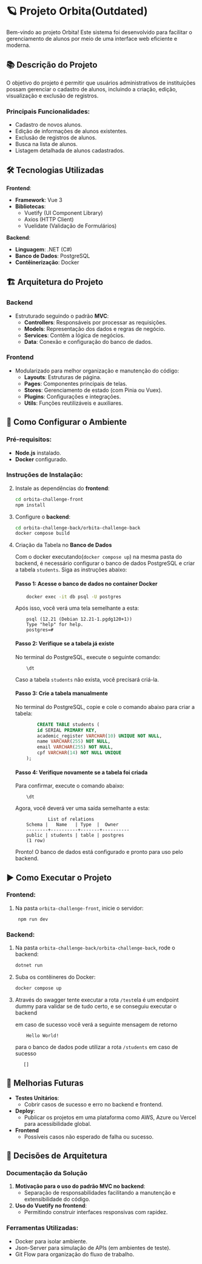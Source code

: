 
# 🪐 Projeto Orbita(Outdated)

Bem-vindo ao projeto Orbita! Este sistema foi desenvolvido para facilitar o gerenciamento de alunos por meio de uma interface web eficiente e moderna.

## 📚 **Descrição do Projeto**

O objetivo do projeto é permitir que usuários administrativos de instituições possam gerenciar o cadastro de alunos, incluindo a criação, edição, visualização e exclusão de registros. 

### Principais Funcionalidades:
- Cadastro de novos alunos.
- Edição de informações de alunos existentes.
- Exclusão de registros de alunos.
- Busca na lista de alunos.
- Listagem detalhada de alunos cadastrados.

## 🛠️ **Tecnologias Utilizadas**

**Frontend**:
- **Framework**: Vue 3
- **Bibliotecas**:
  - Vuetify (UI Component Library)
  - Axios (HTTP Client)
  - Vuelidate (Validação de Formulários)

**Backend**:
- **Linguagem**: .NET (C#)
- **Banco de Dados**: PostgreSQL
- **Contêinerização**: Docker

## 🏗️ **Arquitetura do Projeto**

### **Backend**
- Estruturado seguindo o padrão **MVC**:
  - **Controllers**: Responsáveis por processar as requisições.
  - **Models**: Representação dos dados e regras de negócio.
  - **Services**: Contêm a lógica de negócios.
  - **Data**: Conexão e configuração do banco de dados.
  
### **Frontend**
- Modularizado para melhor organização e manutenção do código:
  - **Layouts**: Estruturas de página.
  - **Pages**: Componentes principais de telas.
  - **Stores**: Gerenciamento de estado (com Pinia ou Vuex).
  - **Plugins**: Configurações e integrações.
  - **Utils**: Funções reutilizáveis e auxiliares.

## 🚀 **Como Configurar o Ambiente**

### Pré-requisitos:
- **Node.js** instalado.
- **Docker** configurado.

### Instruções de Instalação:
2. Instale as dependências do **frontend**:
   ```bash
   cd orbita-challenge-front
   npm install
   ```

3. Configure o **backend**:
   ```bash
   cd orbita-challenge-back/orbita-challenge-back
   docker compose build
   ```
   
4. Criação da Tabela no **Banco de Dados**

    Com o docker executando(`docker compose up`) na mesma pasta do backend, é necessário configurar o banco de dados PostgreSQL e criar a tabela `students`. Siga as instruções abaixo:

    #### Passo 1: Acesse o banco de dados no container Docker
    ```bash
        docker exec -it db psql -U postgres
    ```

    Após isso, você verá uma tela semelhante a esta:
    ```
        psql (12.21 (Debian 12.21-1.pgdg120+1))
        Type "help" for help.
        postgres=#
    ```

   #### Passo 2: Verifique se a tabela já existe
    No terminal do PostgreSQL, execute o seguinte comando:
    ```
        \dt
    ```

    Caso a tabela `students` não exista, você precisará criá-la.
    
    #### Passo 3: Crie a tabela manualmente
    No terminal do PostgreSQL, copie e cole o comando abaixo para criar a tabela:
    ```sql
            CREATE TABLE students (
            id SERIAL PRIMARY KEY,
            academic_register VARCHAR(10) UNIQUE NOT NULL,
            name VARCHAR(255) NOT NULL,
            email VARCHAR(255) NOT NULL,
            cpf VARCHAR(14) NOT NULL UNIQUE
        );
    ```
    #### Passo 4: Verifique novamente se a tabela foi criada
    Para confirmar, execute o comando abaixo:
    ```
        \dt
    ```
    Agora, você deverá ver uma saída semelhante a esta:

    ```
                List of relations
        Schema |   Name   | Type  |  Owner   
        --------+----------+-------+----------
        public | students | table | postgres
        (1 row)
    ```
    Pronto! O banco de dados está configurado e pronto para uso pelo backend.

## ▶️ **Como Executar o Projeto**

### Frontend:
1. Na pasta `orbita-challenge-front`, inicie o servidor:
   ```node
    npm run dev
   ```

### Backend:
1. Na pasta `orbita-challenge-back/orbita-challenge-back`, rode o backend:
   ```bash
   dotnet run
   ```

2. Suba os contêineres do Docker:
   ```bash
   docker compose up
   ```
3. Através do swagger tente executar a rota `/test`ela é um endpoint dummy para validar se de tudo certo, e se conseguiu executar o backend

    em caso de sucesso  você verá a seguinte mensagem de retorno

    ```
        Hello World!
    ```

    para o banco de dados pode utilizar a rota `/students` em caso de sucesso
    ```
       []
    ```

## 📝 **Melhorias Futuras**
- **Testes Unitários**:
  - Cobrir casos de sucesso e erro no backend e frontend.
- **Deploy**:
  - Publicar os projetos em uma plataforma como AWS, Azure ou Vercel para acessibilidade global.
- **Frontend**
    - Possíveis casos não esperado de falha ou sucesso.


## 📂 **Decisões de Arquitetura**

### Documentação da Solução
1. **Motivação para o uso do padrão MVC no backend**:
   - Separação de responsabilidades facilitando a manutenção e extensibilidade do código.
2. **Uso do Vuetify no frontend**:
   - Permitindo construir interfaces responsivas com rapidez.

### Ferramentas Utilizadas:
- Docker para isolar ambiente.
- Json-Server para simulação de APIs (em ambientes de teste).
- Git Flow para organização do fluxo de trabalho.

